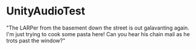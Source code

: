 # UnityAudioTest
"The LARPer from the basement down the street is out galavanting again.  I'm just trying to cook some pasta here!  Can you hear his chain mail as he trots past the window?"
